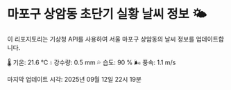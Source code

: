 
# 마포구 상암동 초단기 실황 날씨 정보 🌤️

이 리포지토리는 기상청 API를 사용하여 서울 마포구 상암동의 날씨 정보를 업데이트합니다. 

🌡️ 기온: 21.6 ℃
💧 강수량: 0.5 mm
💦 습도: 90 %
🌬️ 풍속: 1.1 m/s

마지막 업데이트 시각: 2025년 09월 12일 22시 19분    
